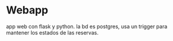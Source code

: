 # Webapp
app web con flask y python.
la bd es postgres, usa un trigger para mantener los estados de las reservas.
